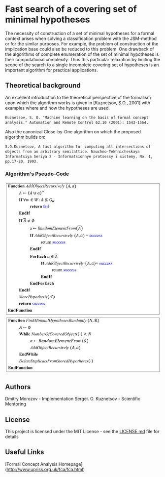 # Fast search of a covering set of minimal hypotheses

The necessity of construction of a set of minimal hypotheses for a formal context arises when solving a classification problem with the JSM-method or for the similar purposes. For example, the problem of construction of the implication base could also be reduced to this problem. One drawback of the algorithms of complete enumeration of the set of minimal hypotheses is their computational complexity. Thus this particular relaxation by limiting the scope of the search to a single incomplete covering set of hypotheses is an important algorithm for practical applications.

## Theoretical background
An excellent introduction to the theoretical perspective of the formalism upon which the algorithm works is given in [Kuznetsov, S.O., 2001] with examples where and how the hypotheses are used.

```
Kuznetsov, S. O. "Machine learning on the basis of formal concept analysis." Automation and Remote Control 62.10 (2001): 1543-1564.
```

Also the canonical Close-by-One algorithm on which the proposed algorithm builds on:

```
S.O.Kuznetsov, A fast algorithm for computing all intersections of objects from an arbitrary semilattice. Nauchno-Tekhnicheskaya Informatsiya Seriya 2 - Informatsionnye protsessy i sistemy, No. 1, pp.17-20, 1993.
```

### Algorithm's Pseudo-Code

![equation](images/1.png)
![equation](images/2.png)

## Authors

Dmitry Morozov - Implementation
Sergei. O. Kuznetsov - Scientific Mentoring


## License

This project is licensed under the MIT License - see the [LICENSE.md](LICENSE.md) file for details


## Useful Links

[Formal Concept Analysis Homepage] (http://www.upriss.org.uk/fca/fca.html)